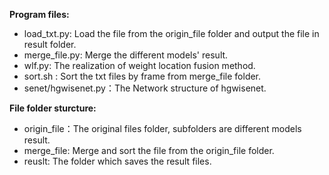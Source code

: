 **Program files:**

- load_txt.py: Load the file from the origin_file folder and output the file in result folder.
- merge_file.py: Merge the different models' result.
- wlf.py: The realization of weight location fusion method.
- sort.sh : Sort the txt files by frame from merge_file folder.
- senet/hgwisenet.py：The Network structure of hgwisenet.



**File folder sturcture:**

- origin_file：The original files folder, subfolders are different models result.
- merge_file: Merge and sort the file from the origin_file folder.
- reuslt: The folder which saves the result files.

